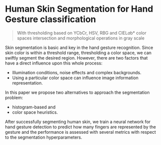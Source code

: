 # Human Skin Segmentation for Hand Gesture classification
> With thresholding based on YCbCr, HSV, RBG and CIEL*a*b* color spaces intersection and morphological operations in gray scale

Skin segmentation is basic and key in the hand gesture recognition. Since skin color is within a threshold range, thresholding a color space, we can swiftly segment the desired region. However, there are two factors that have a direct influence upon this whole process:

+ Illumination conditions, noise effects and complex backgrounds.
+ Using a particular color space can influence image information representation.

In this paper we propose two alternatives to approach the segmentation problem: 
+ histogram-based and 
+ color space heuristics.

After successfully segmenting human skin, we train a neural network for hand gesture detection to predict how many fingers are represented by the gesture and the performance is assessed with several metrics with respect to the segmentation hyperparameters.
